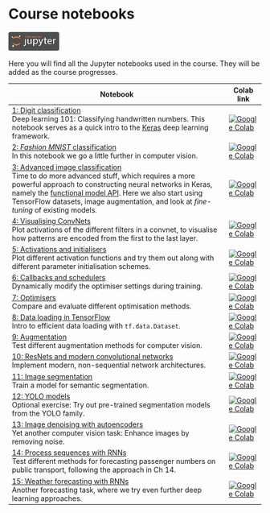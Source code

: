# Course notebooks
<p><img width=20% src="assets/jupyter.png">
</p>

<p>
Here you will find all the Jupyter notebooks used in the course. 
They will be added as the course progresses.
</p>

| Notebook | Colab link |
| --- | --- | 
| [1: Digit classification](1_digit_classification.ipynb)<br>Deep learning 101: Classifying handwritten numbers. This notebook serves as a quick intro to the [Keras](keras.io) deep learning framework. | [![Google Colab](https://colab.research.google.com/assets/colab-badge.svg)](https://colab.research.google.com/github/HVL-ML/DAT255/blob/main/notebooks/1_digit_classification.ipynb) |
| [2: _Fashion MNIST_ classification](2_fashion_MNIST_classification.ipynb)<br>In this notebook we go a little further in computer vision. | [![Google Colab](https://colab.research.google.com/assets/colab-badge.svg)](https://colab.research.google.com/github/HVL-ML/DAT255/blob/main/notebooks/2_fashion_MNIST_classification.ipynb) |
| [3: Advanced image classification](3_advanced_image_classification.ipynb)<br> Time to do more advanced stuff, which requires a more powerful approach to constructing neural networks in Keras, namely the [functional model API](https://keras.io/guides/functional_api/). Here we also start using TensorFlow datasets, image augmentation, and look at _fine-tuning_ of existing models. | [![Google Colab](https://colab.research.google.com/assets/colab-badge.svg)](https://colab.research.google.com/github/HVL-ML/DAT255/blob/main/notebooks/3_advanced_image_classification.ipynb) |
| [4: Visualising ConvNets](4-convnet-visualisation.ipynb)<br> Plot activations of the different filters in a convnet, to visualise how patterns are encoded from the first to the last layer.  | [![Google Colab](https://colab.research.google.com/assets/colab-badge.svg)](https://colab.research.google.com/github/HVL-ML/DAT255/blob/main/notebooks/4-convnet-visualisation.ipynb) |
| [5: Activations and initialisers](5-activations-and-initialisers.ipynb)<br> Plot different activation functions and try them out along with different parameter initialisation schemes.  | [![Google Colab](https://colab.research.google.com/assets/colab-badge.svg)](https://colab.research.google.com/github/HVL-ML/DAT255/blob/main/notebooks/5-activations-and-initialisers.ipynb) |
| [6: Callbacks and schedulers](6-callbacks-and-schedulers.ipynb)<br> Dynamically modify the optimiser settings during training.  | [![Google Colab](https://colab.research.google.com/assets/colab-badge.svg)](https://colab.research.google.com/github/HVL-ML/DAT255/blob/main/notebooks/6-callbacks-and-schedulers.ipynb) |
| [7: Optimisers](7-optimisers.ipynb)<br> Compare and evaluate different optimisation methods.  | [![Google Colab](https://colab.research.google.com/assets/colab-badge.svg)](https://colab.research.google.com/github/HVL-ML/DAT255/blob/main/notebooks/7-optimisers.ipynb) |
| [8: Data loading in TensorFlow](8_dataloading.ipynb)<br> Intro to efficient data loading with `tf.data.Dataset`.  | [![Google Colab](https://colab.research.google.com/assets/colab-badge.svg)](https://colab.research.google.com/github/HVL-ML/DAT255/blob/main/notebooks/8_dataloading.ipynb) |
| [9: Augmentation](9_augmentation.ipynb)<br> Test different augmentation methods for computer vision.  | [![Google Colab](https://colab.research.google.com/assets/colab-badge.svg)](https://colab.research.google.com/github/HVL-ML/DAT255/blob/main/notebooks/9_augmentation.ipynb) |
| [10: ResNets and modern convolutional networks](10_resnets.ipynb)<br> Implement modern, non-sequential network architectures. | [![Google Colab](https://colab.research.google.com/assets/colab-badge.svg)](https://colab.research.google.com/github/HVL-ML/DAT255/blob/main/notebooks/10_resnets.ipynb) |
| [11: Image segmentation](11_image_segmentation.ipynb)<br> Train a model for semantic segmentation. | [![Google Colab](https://colab.research.google.com/assets/colab-badge.svg)](https://colab.research.google.com/github/HVL-ML/DAT255/blob/main/notebooks/11_image_segmentation.ipynb) |
| [12: YOLO models](12_yolo_.ipynb)<br> Optional exercise: Try out pre-trained segmentation models from the YOLO family.  | [![Google Colab](https://colab.research.google.com/assets/colab-badge.svg)](https://colab.research.google.com/github/HVL-ML/DAT255/blob/main/notebooks/12_yolo.ipynb) |
| [13: Image denoising with autoencoders](13_image_denoiser.ipynb)<br> Yet another computer vision task: Enhance images by removing noise.  | [![Google Colab](https://colab.research.google.com/assets/colab-badge.svg)](https://colab.research.google.com/github/HVL-ML/DAT255/blob/main/notebooks/13_image_denoiser.ipynb) |
| [14: Process sequences with RNNs](14_processing_sequences_with_rnns.ipynb)<br> Test different methods for forecasting passenger numbers on public transport, following the approach in Ch 14. | [![Google Colab](https://colab.research.google.com/assets/colab-badge.svg)](https://colab.research.google.com/github/HVL-ML/DAT255/blob/main/notebooks/14_processing_sequences_with_rnns.ipynb) |
| [15: Weather forecasting with RNNs](15_rnn_weather_forecasting.ipynb)<br> Another forecasting task, where we try even further deep learning approaches. | [![Google Colab](https://colab.research.google.com/assets/colab-badge.svg)](https://colab.research.google.com/github/HVL-ML/DAT255/blob/main/notebooks/15_rnn_weather_forecasting.ipynb) |